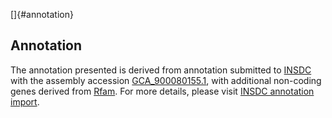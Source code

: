 []{#annotation}

Annotation
----------

The annotation presented is derived from annotation submitted to
[INSDC](http://www.insdc.org) with the assembly accession
[GCA\_900080155.1](http://www.ebi.ac.uk/ena/data/view/GCA_900080155.1),
with additional non-coding genes derived from
[Rfam](http://rfam.xfam.org/). For more details, please visit [INSDC
annotation
import](http://ensemblgenomes.org/info/data/insdc_annotation).

